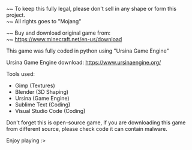 
~~ To keep this fully legal, please don't sell in any shape or form this project.            
~~ All rights goes to "Mojang"                                                               
                                                                                           
~~ Buy and download original game from:                                                      
~~ https://www.minecraft.net/en-us/download                                                  

This game was fully coded in python using "Ursina Game Engine" 

Ursina Game Engine download:
https://www.ursinaengine.org/

Tools used: 
- Gimp (Textures)
- Blender (3D Shaping)
- Ursina (Game Engine)
- Sublime Text (Coding)
- Visual Studio Code (Coding)

Don't forget this is open-source game, if you are downloading this game from different source, please check code it can contain malware.

Enjoy playing :>
